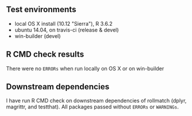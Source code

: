 ## Test environments
* local OS X install (10.12 "Sierra"), R 3.6.2
* ubuntu 14.04, on travis-ci (release & devel) 
* win-builder (devel)

## R CMD check results
There were no `ERRORs` when run locally on OS X or on win-builder

## Downstream dependencies
I have run R CMD check on downstream dependencies of rollmatch (dplyr, magrittr, and testthat). All packages passed without `ERRORs` or `WARNINGs`.
